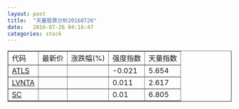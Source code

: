 ```yaml
---
layout: post
title:  "天量股票分析20160726"
date:   2016-07-26 04:16:47
categories: stock
---
```

<script type="text/javascript">
var stockList = []
stockList.push('gb_atls');
stockList.push('gb_lvnta');
stockList.push('gb_sc');
</script>

<table border="1">
 <tr>
  <td>代码</td>
  <td>最新价</td>
  <td>涨跌幅(%)</td>
 <td>强度指数</td>
 <td>天量指数</td>
</tr>
  <tr id="atls"><td><a href="http://stock.finance.sina.com.cn/usstock/quotes/ATLS.html" target="_blank">ATLS</a></td><td></td><td></td><td>-0.021</td><td>5.654</td></tr>
  <tr id="lvnta"><td><a href="http://stock.finance.sina.com.cn/usstock/quotes/LVNTA.html" target="_blank">LVNTA</a></td><td></td><td></td><td>0.011</td><td>2.617</td></tr>
  <tr id="sc"><td><a href="http://stock.finance.sina.com.cn/usstock/quotes/SC.html" target="_blank">SC</a></td><td></td><td></td><td>0.01</td><td>6.805</td></tr>
</table>
